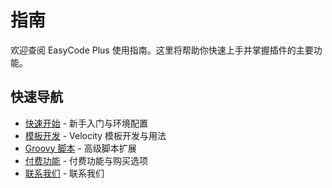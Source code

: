 # 指南

欢迎查阅 EasyCode Plus 使用指南。这里将帮助你快速上手并掌握插件的主要功能。

## 快速导航

- [快速开始](/zh/guide/getting-started) - 新手入门与环境配置
- [模板开发](/zh/guide/templates) - Velocity 模板开发与用法
- [Groovy 脚本](/zh/guide/groovy-script) - 高级脚本扩展 
- [付费功能](/zh/guide/pro-features) - 付费功能与购买选项
- [联系我们](/zh/guide/contact) - 联系我们
